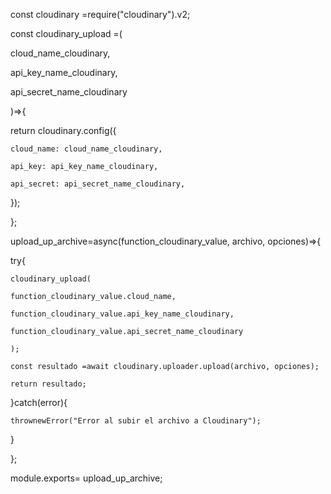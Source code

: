 const cloudinary =require("cloudinary").v2;

const cloudinary_upload =(

  cloud_name_cloudinary,

  api_key_name_cloudinary,

  api_secret_name_cloudinary

)=>{

  return cloudinary.config({

    cloud_name: cloud_name_cloudinary,

    api_key: api_key_name_cloudinary,

    api_secret: api_secret_name_cloudinary,

  });

};

upload_up_archive=async(function_cloudinary_value, archivo, opciones)=>{

  try{

    cloudinary_upload(

    function_cloudinary_value.cloud_name,

    function_cloudinary_value.api_key_name_cloudinary,

    function_cloudinary_value.api_secret_name_cloudinary

    );

    const resultado =await cloudinary.uploader.upload(archivo, opciones);

    return resultado;

  }catch(error){

    thrownewError("Error al subir el archivo a Cloudinary");

  }

};

module.exports= upload_up_archive;

